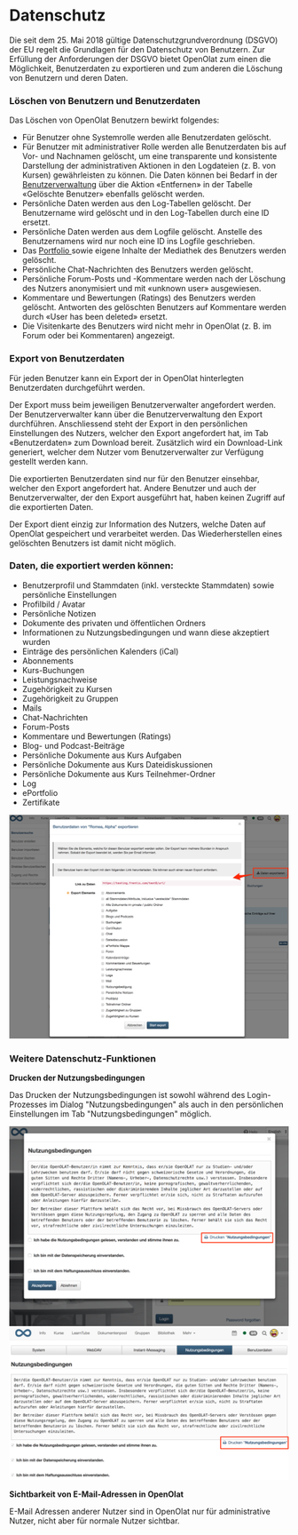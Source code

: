 # Datenschutz

Die seit dem 25. Mai 2018 gültige Datenschutzgrundverordnung (DSGVO) der EU
regelt die Grundlagen für den Datenschutz von Benutzern. Zur Erfüllung der
Anforderungen der DSGVO bietet OpenOlat zum einen die Möglichkeit,
Benutzerdaten zu exportieren und zum anderen die Löschung von Benutzern und
deren Daten.

### Löschen von Benutzern und Benutzerdaten

Das Löschen von OpenOlat Benutzern bewirkt folgendes:

  * Für Benutzer ohne Systemrolle werden alle Benutzerdaten gelöscht.
  * Für Benutzer mit administrativer Rolle werden alle Benutzerdaten bis auf Vor- und Nachnamen gelöscht, um eine transparente und konsistente Darstellung der administrativen Aktionen in den Logdateien (z. B. von Kursen) gewährleisten zu können. Die Daten können bei Bedarf in der [Benutzerverwaltung](Benutzerverwaltung.html) über die Aktion «Entfernen» in der Tabelle «Gelöschte Benutzer» ebenfalls gelöscht werden.
  * Persönliche Daten werden aus den Log-Tabellen gelöscht. Der Benutzername wird gelöscht und in den Log-Tabellen durch eine ID ersetzt.
  * Persönliche Daten werden aus dem Logfile gelöscht. Anstelle des Benutzernamens wird nur noch eine ID ins Logfile geschrieben.
  * Das [Portfolio ](Allgemeines+zum+Portfolio.html)sowie eigene Inhalte der Mediathek des Benutzers werden gelöscht.
  * Persönliche Chat-Nachrichten des Benutzers werden gelöscht.
  * Persönliche Forum-Posts und -Kommentare werden nach der Löschung des Nutzers anonymisiert und mit «unknown user» ausgewiesen.
  * Kommentare und Bewertungen (Ratings) des Benutzers werden gelöscht. Antworten des gelöschten Benutzers auf Kommentare werden durch «User has been deleted» ersetzt.
  * Die Visitenkarte des Benutzers wird nicht mehr in OpenOlat (z. B. im Forum oder bei Kommentaren) angezeigt.

  

### Export von Benutzerdaten

Für jeden Benutzer kann ein Export der in OpenOlat hinterlegten Benutzerdaten
durchgeführt werden.

Der Export muss beim jeweiligen Benutzerverwalter angefordert werden. Der
Benutzerverwalter kann über die Benutzerverwaltung den Export durchführen.
Anschliessend steht der Export in den persönlichen Einstellungen des Nutzers,
welcher den Export angefordert hat, im Tab «Benutzerdaten» zum Download
bereit. Zusätzlich wird ein Download-Link generiert, welcher dem Nutzer vom
Benutzerverwalter zur Verfügung gestellt werden kann.

Die exportierten Benutzerdaten sind nur für den Benutzer einsehbar, welcher
den Export angefordert hat. Andere Benutzer und auch der Benutzerverwalter,
der den Export ausgeführt hat, haben keinen Zugriff auf die exportierten
Daten.

Der Export dient einzig zur Information des Nutzers, welche Daten auf OpenOlat
gespeichert und verarbeitet werden. Das Wiederherstellen eines gelöschten
Benutzers ist damit nicht möglich.

### **Daten, die exportiert werden können:**

  * Benutzerprofil und Stammdaten (inkl. versteckte Stammdaten) sowie persönliche Einstellungen
  * Profilbild / Avatar
  * Persönliche Notizen
  * Dokumente des privaten und öffentlichen Ordners
  * Informationen zu Nutzungsbedingungen und wann diese akzeptiert wurden
  * Einträge des persönlichen Kalenders (iCal)
  * Abonnements
  * Kurs-Buchungen
  * Leistungsnachweise
  * Zugehörigkeit zu Kursen
  * Zugehörigkeit zu Gruppen
  * Mails
  * Chat-Nachrichten
  * Forum-Posts
  * Kommentare und Bewertungen (Ratings)
  * Blog- und Podcast-Beiträge
  * Persönliche Dokumente aus Kurs Aufgaben
  * Persönliche Dokumente aus Kurs Dateidiskussionen
  * Persönliche Dokumente aus Kurs Teilnehmer-Ordner
  * Log
  * ePortfolio
  * Zertifikate

  

![](assets/Export1_DE.png)

  

### Weitere Datenschutz-Funktionen

 **Drucken der Nutzungsbedingungen**

Das Drucken der Nutzungsbedingungen ist sowohl während des Login-Prozesses im
Dialog "Nutzungsbedingungen" als auch in den persönlichen Einstellungen im Tab
"Nutzungsbedingungen" möglich.

![](assets/Nutzungsbedingungen_drucken2_DE-2.png)
![](assets/Nutzungsbedingungen_drucken1_DE-2.png)

  

 **Sichtbarkeit von E-Mail-Adressen in OpenOlat**

E-Mail Adressen anderer Nutzer sind in OpenOlat nur für administrative Nutzer,
nicht aber für normale Nutzer sichtbar.

